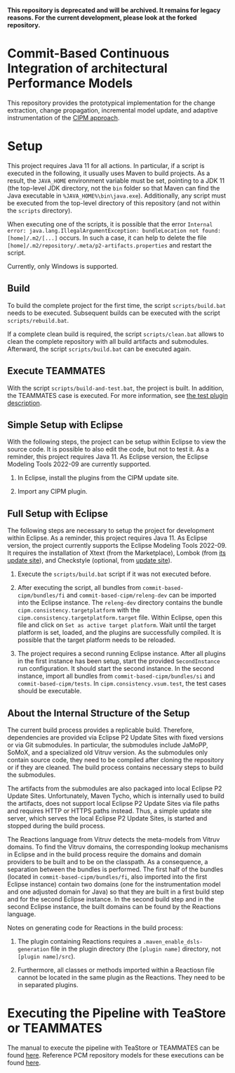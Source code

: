 __This repository is deprecated and will be archived. It remains for legacy reasons. For the current development, please look at the forked repository.__

# Commit-Based Continuous Integration of architectural Performance Models

This repository provides the prototypical implementation for the change extraction, change propagation, incremental model update, and adaptive instrumentation of the [CIPM approach](https://sdq.kastel.kit.edu/wiki/CIPM).

# Setup

This project requires Java 11 for all actions. In particular, if a script is executed in the following, it usually uses Maven to build projects. As a result, the `JAVA_HOME` environment variable must be set, pointing to a JDK 11 (the top-level JDK directory, not the `bin` folder so that Maven can find the Java executable in `%JAVA_HOME%\bin\java.exe`). Additionally, any script must be executed from the top-level directory of this repository (and not within the `scripts` directory).

When executing one of the scripts, it is possible that the error `Internal error: java.lang.IllegalArgumentException: bundleLocation not found: [home]/.m2/[...]` occurs. In such a case, it can help to delete the file `[home]/.m2/repository/.meta/p2-artifacts.properties` and restart the script.

Currently, only Windows is supported.

## Build

To build the complete project for the first time, the script `scripts/build.bat` needs to be executed. Subsequent builds can be executed with the script `scripts/rebuild.bat`.

If a complete clean build is required, the script `scripts/clean.bat` allows to clean the complete repository with all build artifacts and submodules. Afterward, the script `scripts/build.bat` can be executed again.

## Execute TEAMMATES

With the script `scripts/build-and-test.bat`, the project is built. In addition, the TEAMMATES case is executed. For more information, see [the test plugin description](commit-based-cipm/tests/cipm.consistency.vsum.test).

## Simple Setup with Eclipse

With the following steps, the project can be setup within Eclipse to view the source code. It is possible to also edit the code, but not to test it. As a reminder, this project requires Java 11. As Eclipse version, the Eclipse Modeling Tools 2022-09 are currently supported.

1. In Eclipse, install the plugins from the CIPM update site.

1. Import any CIPM plugin.

## Full Setup with Eclipse

The following steps are necessary to setup the project for development within Eclipse. As a reminder, this project requires Java 11. As Eclipse version, the project currently supports the Eclipse Modeling Tools 2022-09. It requires the installation of Xtext (from the Marketplace), Lombok (from [its update site](https://projectlombok.org/p2)), and Checkstyle (optional, from [update site](https://checkstyle.org/eclipse-cs-update-site)).

1. Execute the `scripts/build.bat` script if it was not executed before.

1. After executing the script, all bundles from `commit-based-cipm/bundles/fi` and `commit-based-cipm/releng-dev` can be imported into the Eclipse instance. The `releng-dev` directory contains the bundle `cipm.consistency.targetplatform` with the `cipm.consistency.targetplatform.target` file. Within Eclipse, open this file and click on `Set as active target platform`. Wait until the target platform is set, loaded, and the plugins are successfully compiled. It is possible that the target platform needs to be reloaded.

1. The project requires a second running Eclipse instance. After all plugins in the first instance has been setup, start the provided `SecondInstance` run configuration. It should start the second instance. In the second instance, import all bundles from `commit-based-cipm/bundles/si` and `commit-based-cipm/tests`. In `cipm.consistency.vsum.test`, the test cases should be executable.

## About the Internal Structure of the Setup

The current build process provides a replicable build. Therefore, dependencies are provided via Eclipse P2 Update Sites with fixed versions or via Git submodules. In particular, the submodules include JaMoPP, SoMoX, and a specialized old Vitruv version. As the submodules only contain source code, they need to be compiled after cloning the repository or if they are cleaned. The build process contains necessary steps to build the submodules.

The artifacts from the submodules are also packaged into local Eclipse P2 Update Sites. Unfortunately, Maven Tycho, which is internally used to build the artifacts, does not support local Eclipse P2 Update Sites via file paths and requires HTTP or HTTPS paths instead. Thus, a simple update site server, which serves the local Eclipse P2 Update Sites, is started and stopped during the build process.

The Reactions language from Vitruv detects the meta-models from Vitruv domains. To find the Vitruv domains, the corresponding lookup mechanisms in Eclipse and in the build process require the domains and domain providers to be built and to be on the classpath. As a consequence, a separation between the bundles is performed. The first half of the bundles (located in `commit-based-cipm/bundles/fi`, also imported into the first Eclipse instance) contain two domains (one for the instrumentation model and one adjusted domain for Java) so that they are built in a first build step and for the second Eclipse instance. In the second build step and in the second Eclipse instance, the built domains can be found by the Reactions language.

Notes on generating code for Reactions in the build process: 

1. The plugin containing Reactions requires a `.maven_enable_dsls-generation` file in the plugin directory (the `[plugin name]` directory, not `[plugin name]/src`). 

2. Furthermore, all classes or methods imported within a Reactiosn file cannot be located in the same plugin as the Reactions. They need to be in separated plugins.

# Executing the Pipeline with TeaStore or TEAMMATES

The manual to execute the pipeline with TeaStore or TEAMMATES can be found [here](commit-based-cipm/tests/cipm.consistency.vsum.test). Reference PCM repository models for these executions can be found [here](data).
